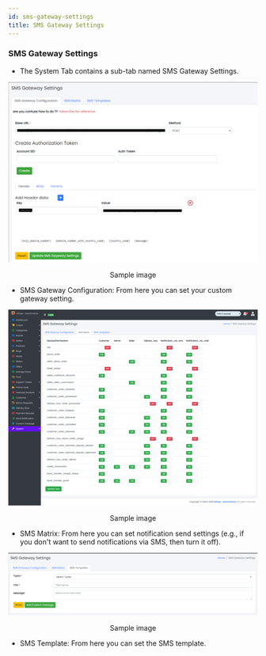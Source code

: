 ```yaml
---
id: sms-gateway-settings
title: SMS Gateway Settings
---
```


### SMS Gateway Settings

- <span class="text-success">The System Tab contains a sub-tab named SMS Gateway Settings.</span>

![SMS Gateway Settings](../../../static/backend/img/sms_gateway_settings_1.png)
<p align="center">Sample image</p>

- <span  class="text-info">SMS Gateway Configuration</span>: From here you can set your custom gateway setting.
  
![SMS Gateway Configuration](../../../static/backend/img/sms_gateway_settings_2.png)
<p align="center">Sample image</p>

- <span  class="text-info">SMS Matrix</span>: From here you can set notification send settings (e.g., if you don't want to send notifications via SMS, then turn it off).
  
![SMS Matrix](../../../static/backend/img/sms_gateway_settings_3.png)
<p align="center">Sample image</p>

- <span  class="text-info">SMS Template</span>: From here you can set the SMS template.
